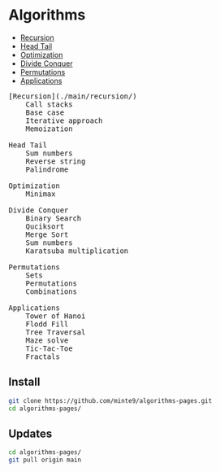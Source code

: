 # Algorithms

- [Recursion](./main/recursion/)
- [Head Tail](./main/head_tail/)  
- [Optimization](./main/optimization/minimax)
- [Divide Conquer](./main/divide_conquer/)  
- [Permutations](./main/permutations/)  
- [Applications](./main/applications/)  

<pre>
[Recursion](./main/recursion/)
    Call stacks
    Base case
    Iterative approach
    Memoization

Head Tail
    Sum numbers
    Reverse string
    Palindrome
    
Optimization
    Minimax

Divide Conquer
    Binary Search
    Quciksort
    Merge Sort
    Sum numbers
    Karatsuba multiplication

Permutations
    Sets
    Permutations
    Combinations

Applications
    Tower of Hanoi
    Flodd Fill
    Tree Traversal
    Maze solve
    Tic-Tac-Toe
    Fractals
</pre>

## Install

~~~sh
git clone https://github.com/minte9/algorithms-pages.git
cd algorithms-pages/
~~~

## Updates

~~~sh
cd algorithms-pages/
git pull origin main
~~~
